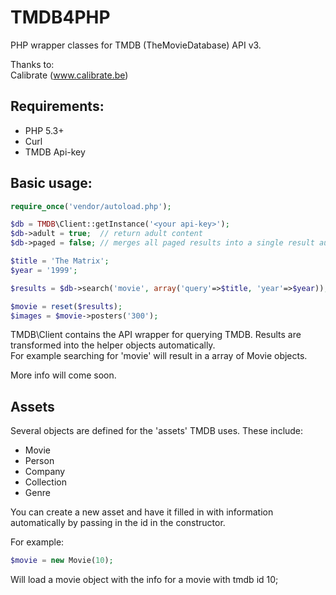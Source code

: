 TMDB4PHP
========

PHP wrapper classes for TMDB (TheMovieDatabase) API v3.

Thanks to:  
Calibrate (www.calibrate.be)

Requirements:
------------
* PHP 5.3+
* Curl
* TMDB Api-key

Basic usage:
-----------
```php
require_once('vendor/autoload.php');

$db = TMDB\Client::getInstance('<your api-key>');
$db->adult = true;  // return adult content
$db->paged = false; // merges all paged results into a single result automatically

$title = 'The Matrix';
$year = '1999';

$results = $db->search('movie', array('query'=>$title, 'year'=>$year));

$movie = reset($results);
$images = $movie->posters('300');
```

TMDB\Client contains the API wrapper for querying TMDB. Results are transformed into the helper objects automatically.  
For example searching for 'movie' will result in a array of Movie objects.

More info will come soon.

Assets
------

Several objects are defined for the 'assets' TMDB uses. These include:
* Movie
* Person
* Company
* Collection
* Genre

You can create a new asset and have it filled in with information automatically by passing in the id in the constructor.

For example:
```php
$movie = new Movie(10);
```
Will load a movie object with the info for a movie with tmdb id 10;

